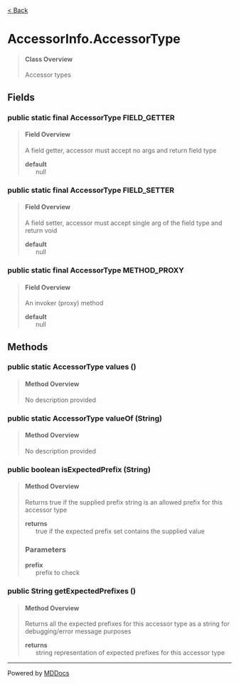[< Back](../README.md)
# AccessorInfo.AccessorType #
>#### Class Overview ####
>Accessor types
## Fields ##
### public static final AccessorType FIELD_GETTER ###
>#### Field Overview ####
>A field getter, accessor must accept no args and return field type
>
>**default**<br />
>&nbsp;&nbsp;&nbsp;&nbsp;&nbsp;&nbsp;null
>
### public static final AccessorType FIELD_SETTER ###
>#### Field Overview ####
>A field setter, accessor must accept single arg of the field type and
 return void
>
>**default**<br />
>&nbsp;&nbsp;&nbsp;&nbsp;&nbsp;&nbsp;null
>
### public static final AccessorType METHOD_PROXY ###
>#### Field Overview ####
>An invoker (proxy) method
>
>**default**<br />
>&nbsp;&nbsp;&nbsp;&nbsp;&nbsp;&nbsp;null
>
## Methods ##
### public static AccessorType values () ###
>#### Method Overview ####
>No description provided
>
### public static AccessorType valueOf (String) ###
>#### Method Overview ####
>No description provided
>
### public boolean isExpectedPrefix (String) ###
>#### Method Overview ####
>Returns true if the supplied prefix string is an allowed prefix for
 this accessor type
>
>**returns**<br />
>&nbsp;&nbsp;&nbsp;&nbsp;&nbsp;&nbsp;true if the expected prefix set contains the supplied value
>
>### Parameters ###
>**prefix**<br />
>&nbsp;&nbsp;&nbsp;&nbsp;&nbsp;&nbsp;prefix to check
>
### public String getExpectedPrefixes () ###
>#### Method Overview ####
>Returns all the expected prefixes for this accessor type as a string
 for debugging/error message purposes
>
>**returns**<br />
>&nbsp;&nbsp;&nbsp;&nbsp;&nbsp;&nbsp;string representation of expected prefixes for this accessor
      type
>

---
Powered by [MDDocs](https://github.com/VRCube/MDDocs)
